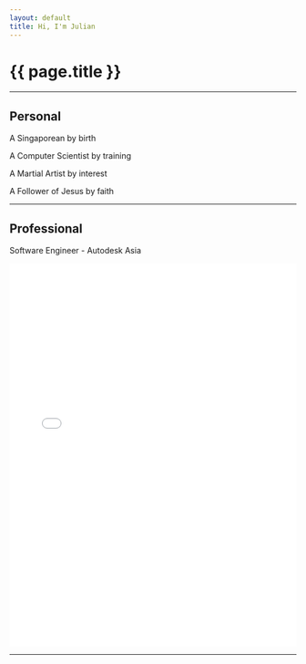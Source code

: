 ```yaml
---
layout: default
title: Hi, I'm Julian
---
```

# {{ page.title }}

---

## Personal
A Singaporean by birth

A Computer Scientist by training

A Martial Artist by interest

A Follower of Jesus by faith

---

## Professional
Software Engineer - Autodesk Asia

<html>
    <embed src="/files/resume/Resume_Julian_Teh.pdf#view=Fit&toolbar=0&statusbar=0&toolbar=0&navpanes=0&scrollbar=0" type="application/pdf" style="width:100%;height:70vw" alt="Resume"/>
</html>

---
